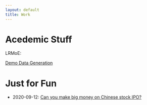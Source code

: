 ```yaml
---
layout: default
title: Work
---
```


# Acedemic Stuff

LRMoE:

[Demo Data Generation](./pages/LRMoE/Demo-1-DemoDataGeneration/DemoDataGeneration.html)

# Just for Fun

* 2020-09-12: [Can you make big money on Chinese stock IPO?](https://github.com/sparktseung/Chinese-IPO/Chinese-IPO.html)
